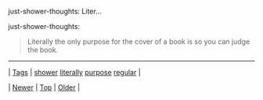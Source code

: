 <!--
title: just-shower-thoughts
date: 2020-06-28T15:27:00.130Z
tags: shower, literally, purpose, regular
-->


just-shower-thoughts: Liter...

<p>just-shower-thoughts:</p>

<blockquote><p>Literally the only purpose for the cover of a book is so you can judge the book.</p></blockquote>

<!--BOTTOM-POST-NAVIGATION-->
---

| [Tags](tags.md) | [shower](tag-shower.md) [literally](tag-literally.md) [purpose](tag-purpose.md) [regular](tag-regular.md) |

| [Newer](150490241156.md) | [Top](index.md) | [Older](150529343328.md) |